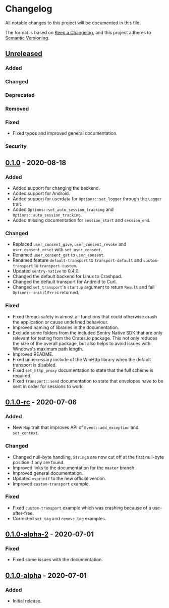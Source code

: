# Changelog

All notable changes to this project will be documented in this file.

The format is based on [Keep a Changelog](https://keepachangelog.com/en/1.0.0/),
and this project adheres to
[Semantic Versioning](https://semver.org/spec/v2.0.0.html).

## [Unreleased]

### Added

### Changed

### Deprecated

### Removed

### Fixed

- Fixed typos and improved general documentation.

### Security

## [0.1.0] - 2020-08-18

### Added

- Added support for changing the backend.
- Added support for Android.
- Added support for userdata for `Options::set_logger` through the `Logger`
  trait.
- Added `Options::set_auto_session_tracking` and
  `Options::auto_session_tracking`.
- Added missing documentation for `session_start` and `session_end`.

### Changed

- Replaced `user_consent_give`, `user_consent_revoke` and `user_consent_reset`
  with `set_user_consent`.
- Renamed `user_consent_get` to `user_consent`.
- Renamed feature `default-transport` to `transport-default` and
  `custom-transport` to `transport-custom`.
- Updated `sentry-native` to 0.4.0.
- Changed the default backend for Linux to Crashpad.
- Changed the default transport for Android to Curl.
- Changed `set_transport`'s `startup` argument to return `Result` and fail
  `Options::init` if `Err` is returned.

### Fixed

- Fixed thread-safety in almost all functions that could otherwise crash the
  application or cause undefined behaviour.
- Improved naming of libraries in the documentation.
- Exclude some folders from the included Sentry Native SDK that are only
  relevant for testing from the Crates.io package. This not only reduces the
  size of the overall package, but also helps to avoid issues with Windows's
  maximum path length.
- Improved README.
- Fixed unnecessary include of the WinHttp library when the default transport is
  disabled.
- Fixed `set_http_proxy` documentation to state that the full scheme is
  required.
- Fixed `Transport::send` documentation to state that envelopes have to be sent
  in order for sessions to work.

## [0.1.0-rc] - 2020-07-06

### Added

- New `Map` trait that improves API of `Event::add_exception` and `set_context`.

### Changed

- Changed null-byte handling, `String`s are now cut off at the first null-byte
  position if any are found.
- Improved links to the documentation for the `master` branch.
- Improved general documentation.
- Updated `vsprintf` to the new official version.
- Improved `custom-transport` example.

### Fixed

- Fixed `custom-transport` example which was crashing because of a
  use-after-free.
- Corrected `set_tag` and `remove_tag` examples.

## [0.1.0-alpha-2] - 2020-07-01

### Fixed

- Fixed some issues with the documentation.

## [0.1.0-alpha] - 2020-07-01

### Added

- Initial release.

[unreleased]:
  https://github.com/daxpedda/sentry-contrib-native/compare/0.1.0...HEAD
[0.1.0]: https://github.com/daxpedda/sentry-contrib-native/releases/tag/0.1.0
[0.1.0-rc]:
  https://github.com/daxpedda/sentry-contrib-native/releases/tag/0.1.0-rc
[0.1.0-alpha-2]:
  https://github.com/daxpedda/sentry-contrib-native/releases/tag/0.1.0-alpha-2
[0.1.0-alpha]:
  https://github.com/daxpedda/sentry-contrib-native/releases/tag/0.1.0-alpha
